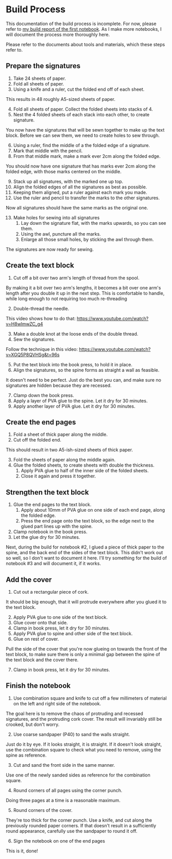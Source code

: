 # Build Process

This documentation of the build process is incomplete. For now, please refer to [my build report of the first notebook](https://hanno.braun-odw.eu/notes/notebook/). As I make more notebooks, I will document the process more thoroughly here.

Please refer to the documents about tools and materials, which these steps refer to.


## Prepare the signatures

1. Take 24 sheets of paper.
2. Fold all sheets of paper.
3. Using a knife and a ruler, cut the folded end off of each sheet.

This results in 48 roughly A5-sized sheets of paper.

4. Fold all sheets of paper. Collect the folded sheets into stacks of 4.
5. Nest the 4 folded sheets of each stack into each other, to create signature.

You now have the signatures that will be sewn together to make up the text block. Before we can sew them, we need to create holes to sew through.

6. Using a ruler, find the middle of a the folded edge of a signature.
7. Mark that middle with the pencil.
8. From that middle mark, make a mark ever 2cm along the folded edge.

You should now have one signature that has marks ever 2cm along the folded edge, with those marks centered on the middle.

9. Stack up all signatures, with the marked one up top.
10. Align the folded edges of all the signatures as best as possible.
11. Keeping them aligned, put a ruler against each mark you made.
12. Use the ruler and pencil to transfer the marks to the other signatures.

Now all signatures should have the same marks as the original one.

13. Make holes for sewing into all signatures
    1. Lay down the signature flat, with the marks upwards, so you can see them.
    2. Using the awl, puncture all the marks.
    3. Enlarge all those small holes, by sticking the awl through them.

The signatures are now ready for sewing.


## Create the text block

1. Cut off a bit over two arm's length of thread from the spool.

By making it a bit over two arm's lengths, it becomes a bit over one arm's length after you double it up in the next step. This is comfortable to handle, while long enough to not requiring too much re-threading

2. Double-thread the needle.

This video shows how to do that: https://www.youtube.com/watch?v=H8wlmwZC_g4

3. Make a double knot at the loose ends of the double thread.
4. Sew the signatures.

Follow the technique in this video: https://www.youtube.com/watch?v=XGQ5P8QVHSg&t=96s

5. Put the text block into the book press, to hold it in place.
6. Align the signatures, so the spine forms as straight a wall as feasible.

It doesn't need to be perfect. Just do the best you can, and make sure no signatures are hidden because they are recessed.

7. Clamp down the book press.
8. Apply a layer of PVA glue to the spine. Let it dry for 30 minutes.
9. Apply another layer of PVA glue. Let it dry for 30 minutes.


## Create the end pages

1. Fold a sheet of thick paper along the middle.
2. Cut off the folded end.

This should result in two A5-ish-sized sheets of thick paper.

3. Fold the sheets of paper along the middle again.
4. Glue the folded sheets, to create sheets with double the thickness.
   1. Apply PVA glue to half of the inner side of the folded sheets.
   2. Close it again and press it together.


## Strengthen the text block

1. Glue the end pages to the text block.
   1. Apply about 10mm of PVA glue on one side of each end page, along the folded edge.
   2. Press the end page onto the text block, so the edge next to the glued part lines up with the spine.
2. Clamp notebook in the book press.
3. Let the glue dry for 30 minutes.

Next, during the build for notebook #2, I glued a piece of thick paper to the spine, and the back end of the sides of the text block. This didn't work out so well, so I don't want to document it here. I'll try something for the build of notebook #3 and will document it, if it works.


## Add the cover

1. Cut out a rectangular piece of cork.

It should be big enough, that it will protrude everywhere after you glued it to the text block.

2. Apply PVA glue to one side of the text block.
3. Glue cover onto that side.
4. Clamp in book press, let it dry for 30 minutes.
5. Apply PVA glue to spine and other side of the text block.
6. Glue on rest of cover.

Pull the side of the cover that you're now glueing on towards the front of the text block, to make sure there is only a minimal gap between the spine of the text block and the cover there.

7. Clamp in book press, let it dry for 30 minutes.


## Finish the notebook

1. Use combination square and knife to cut off a few millimeters of material on the left and right side of the notebook.

The goal here is to remove the chaos of protruding and recessed signatures, and the protruding cork cover. The result will invariably still be crooked, but don't worry.

2. Use coarse sandpaper (P40) to sand the walls straight.

Just do it by eye. If it looks straight, it is straight. If it doesn't look straight, use the combination square to check what you need to remove, using the spine as reference.

3. Cut and sand the front side in the same manner.

Use one of the newly sanded sides as reference for the combination square.

4. Round corners of all pages using the corner punch.

Doing three pages at a time is a reasonable maximum.

5. Round corners of the cover.

They're too thick for the corner punch. Use a knife, and cut along the previously rounded paper corners. If that doesn't result in a sufficiently round appearance, carefully use the sandpaper to round it off.

6. Sign the notebook on one of the end pages

This is it, done!
